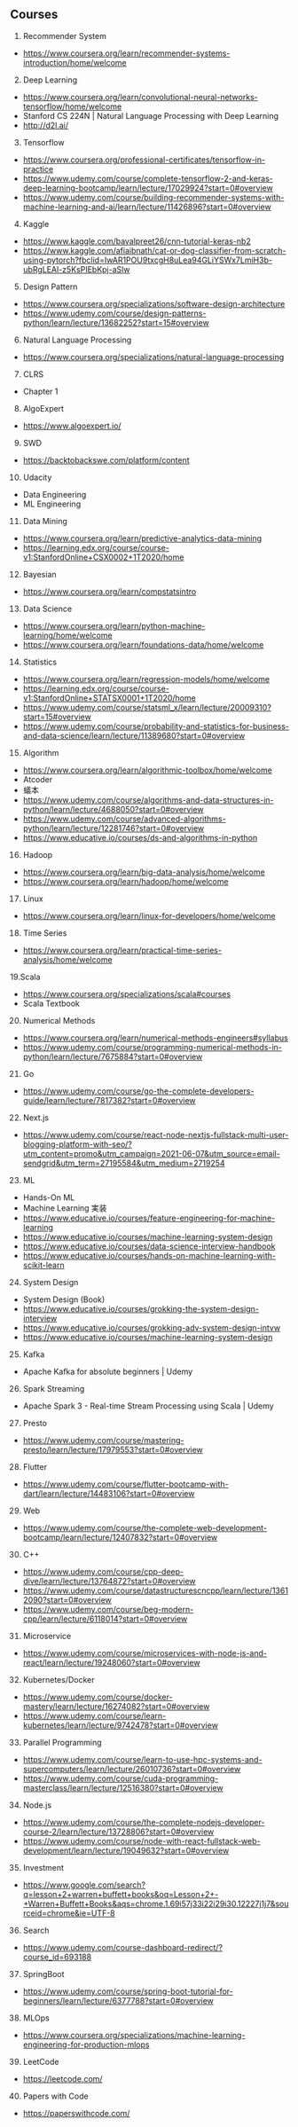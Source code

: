 ## Courses

1. Recommender System
- https://www.coursera.org/learn/recommender-systems-introduction/home/welcome

2. Deep Learning
- https://www.coursera.org/learn/convolutional-neural-networks-tensorflow/home/welcome
- Stanford CS 224N | Natural Language Processing with Deep Learning
- http://d2l.ai/

3. Tensorflow
- https://www.coursera.org/professional-certificates/tensorflow-in-practice
- https://www.udemy.com/course/complete-tensorflow-2-and-keras-deep-learning-bootcamp/learn/lecture/17029924?start=0#overview
- https://www.udemy.com/course/building-recommender-systems-with-machine-learning-and-ai/learn/lecture/11426896?start=0#overview

4. Kaggle
- https://www.kaggle.com/bavalpreet26/cnn-tutorial-keras-nb2
- https://www.kaggle.com/afiaibnath/cat-or-dog-classifier-from-scratch-using-pytorch?fbclid=IwAR1POU9txcgH8uLea94GLiYSWx7LmiH3b-ubRgLEAl-z5KsPIEbKpj-aSlw

5. Design Pattern
- https://www.coursera.org/specializations/software-design-architecture
- https://www.udemy.com/course/design-patterns-python/learn/lecture/13682252?start=15#overview

6. Natural Language Processing
- https://www.coursera.org/specializations/natural-language-processing

7. CLRS
- Chapter 1

8. AlgoExpert
- https://www.algoexpert.io/

9. SWD
- https://backtobackswe.com/platform/content

10. Udacity
- Data Engineering
- ML Engineering

11. Data Mining
- https://www.coursera.org/learn/predictive-analytics-data-mining
- https://learning.edx.org/course/course-v1:StanfordOnline+CSX0002+1T2020/home

12. Bayesian
- https://www.coursera.org/learn/compstatsintro

13. Data Science
- https://www.coursera.org/learn/python-machine-learning/home/welcome
- https://www.coursera.org/learn/foundations-data/home/welcome

14. Statistics
- https://www.coursera.org/learn/regression-models/home/welcome
- https://learning.edx.org/course/course-v1:StanfordOnline+STATSX0001+1T2020/home
- https://www.udemy.com/course/statsml_x/learn/lecture/20009310?start=15#overview
- https://www.udemy.com/course/probability-and-statistics-for-business-and-data-science/learn/lecture/11389680?start=0#overview

15. Algorithm
- https://www.coursera.org/learn/algorithmic-toolbox/home/welcome
- Atcoder
- 蟻本
- https://www.udemy.com/course/algorithms-and-data-structures-in-python/learn/lecture/4688050?start=0#overview
- https://www.udemy.com/course/advanced-algorithms-python/learn/lecture/12281746?start=0#overview
- https://www.educative.io/courses/ds-and-algorithms-in-python

16. Hadoop
- https://www.coursera.org/learn/big-data-analysis/home/welcome
- https://www.coursera.org/learn/hadoop/home/welcome

17. Linux
- https://www.coursera.org/learn/linux-for-developers/home/welcome

18. Time Series
- https://www.coursera.org/learn/practical-time-series-analysis/home/welcome

19.Scala
- https://www.coursera.org/specializations/scala#courses
- Scala Textbook

20. Numerical Methods
- https://www.coursera.org/learn/numerical-methods-engineers#syllabus
- https://www.udemy.com/course/programming-numerical-methods-in-python/learn/lecture/7675884?start=0#overview

21. Go
- https://www.udemy.com/course/go-the-complete-developers-guide/learn/lecture/7817382?start=0#overview

22. Next.js
- https://www.udemy.com/course/react-node-nextjs-fullstack-multi-user-blogging-platform-with-seo/?utm_content=promo&utm_campaign=2021-06-07&utm_source=email-sendgrid&utm_term=27195584&utm_medium=2719254

23. ML
- Hands-On ML
- Machine Learning 実装
- https://www.educative.io/courses/feature-engineering-for-machine-learning
- https://www.educative.io/courses/machine-learning-system-design
- https://www.educative.io/courses/data-science-interview-handbook
- https://www.educative.io/courses/hands-on-machine-learning-with-scikit-learn

24. System Design
- System Design (Book)
- https://www.educative.io/courses/grokking-the-system-design-interview
- https://www.educative.io/courses/grokking-adv-system-design-intvw
- https://www.educative.io/courses/machine-learning-system-design

25. Kafka
- Apache Kafka for absolute beginners | Udemy

26. Spark Streaming
- Apache Spark 3 - Real-time Stream Processing using Scala | Udemy

27. Presto
- https://www.udemy.com/course/mastering-presto/learn/lecture/17979553?start=0#overview

28. Flutter
- https://www.udemy.com/course/flutter-bootcamp-with-dart/learn/lecture/14483106?start=0#overview

29. Web
- https://www.udemy.com/course/the-complete-web-development-bootcamp/learn/lecture/12407832?start=0#overview

30. C++
- https://www.udemy.com/course/cpp-deep-dive/learn/lecture/13764872?start=0#overview
- https://www.udemy.com/course/datastructurescncpp/learn/lecture/13612090?start=0#overview
- https://www.udemy.com/course/beg-modern-cpp/learn/lecture/6118014?start=0#overview

31. Microservice
- https://www.udemy.com/course/microservices-with-node-js-and-react/learn/lecture/19248060?start=0#overview

32. Kubernetes/Docker
- https://www.udemy.com/course/docker-mastery/learn/lecture/16274082?start=0#overview
- https://www.udemy.com/course/learn-kubernetes/learn/lecture/9742478?start=0#overview

33. Parallel Programming
- https://www.udemy.com/course/learn-to-use-hpc-systems-and-supercomputers/learn/lecture/26010736?start=0#overview
- https://www.udemy.com/course/cuda-programming-masterclass/learn/lecture/12516380?start=0#overview

34. Node.js
- https://www.udemy.com/course/the-complete-nodejs-developer-course-2/learn/lecture/13728806?start=0#overview
- https://www.udemy.com/course/node-with-react-fullstack-web-development/learn/lecture/19049632?start=0#overview

35. Investment
- https://www.google.com/search?q=lesson+2+warren+buffett+books&oq=Lesson+2+-+Warren+Buffett+Books&aqs=chrome.1.69i57j33i22i29i30.12227j1j7&sourceid=chrome&ie=UTF-8

36. Search
- https://www.udemy.com/course-dashboard-redirect/?course_id=693188

37. SpringBoot
- https://www.udemy.com/course/spring-boot-tutorial-for-beginners/learn/lecture/6377788?start=0#overview

38. MLOps
- https://www.coursera.org/specializations/machine-learning-engineering-for-production-mlops

39. LeetCode
- https://leetcode.com/

40. Papers with Code
- https://paperswithcode.com/
